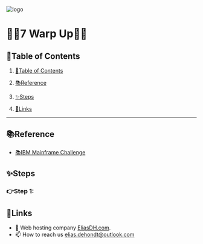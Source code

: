 ![logo](https://eliasdh.com/assets/media/images/logo-github.png)
# 💙🤍7 Warp Up🤍💙

## 📘Table of Contents

1. [📘Table of Contents](#📘table-of-contents)
2. [📚Reference](#📚reference)
3. [✨Steps](#✨steps)

4. [🔗Links](#🔗links)

---

## 📚Reference

- [📚IBM Mainframe Challenge]()

## ✨Steps

### 👉Step 1: 



## 🔗Links
- 👯 Web hosting company [EliasDH.com](https://eliasdh.com).
- 📫 How to reach us elias.dehondt@outlook.com